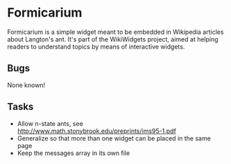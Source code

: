 Formicarium
===========

Formicarium is a simple widget meant to be embedded in Wikipedia articles about Langton's ant. It's part of the WikiWidgets project, aimed at helping readers to understand topics by means of interactive widgets.

Bugs
----
None known!

Tasks
-----
* Allow n-state ants, see http://www.math.stonybrook.edu/preprints/ims95-1.pdf
* Generalize so that more than one widget can be placed in the same page
* Keep the messages array in its own file